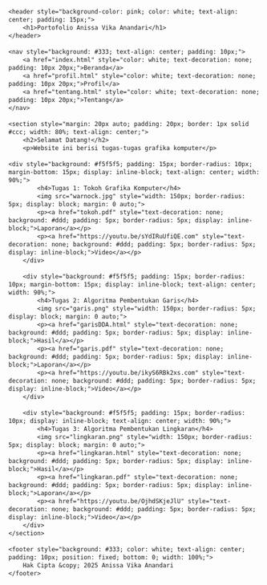 <!DOCTYPE html>
<html>
<head>
    <title>Portofolio Anissa Vika Anandari</title>
</head>
<body>

    <header style="background-color: pink; color: white; text-align: center; padding: 15px;">
        <h1>Portofolio Anissa Vika Anandari</h1>
    </header>

    <nav style="background: #333; text-align: center; padding: 10px;">
        <a href="index.html" style="color: white; text-decoration: none; padding: 10px 20px;">Beranda</a>
        <a href="profil.html" style="color: white; text-decoration: none; padding: 10px 20px;">Profil</a>
        <a href="tentang.html" style="color: white; text-decoration: none; padding: 10px 20px;">Tentang</a>
    </nav>

    <section style="margin: 20px auto; padding: 20px; border: 1px solid #ccc; width: 80%; text-align: center;">
        <h2>Selamat Datang!</h2>
        <p>Website ini berisi tugas-tugas grafika komputer</p>
     	
	<div style="background: #f5f5f5; padding: 15px; border-radius: 10px; margin-bottom: 15px; display: inline-block; text-align: center; width: 90%;">
            <h4>Tugas 1: Tokoh Grafika Komputer</h4>
            <img src="warnock.jpg" style="width: 150px; border-radius: 5px; display: block; margin: 0 auto;">
            <p><a href="tokoh.pdf" style="text-decoration: none; background: #ddd; padding: 5px; border-radius: 5px; display: inline-block;">Laporan</a></p>
            <p><a href="https://youtu.be/sYdIRuUfiQE.com" style="text-decoration: none; background: #ddd; padding: 5px; border-radius: 5px; display: inline-block;">Video</a></p>
        </div>

        <div style="background: #f5f5f5; padding: 15px; border-radius: 10px; margin-bottom: 15px; display: inline-block; text-align: center; width: 90%;">
            <h4>Tugas 2: Algoritma Pembentukan Garis</h4>
            <img src="garis.png" style="width: 150px; border-radius: 5px; display: block; margin: 0 auto;">
            <p><a href="garisDDA.html" style="text-decoration: none; background: #ddd; padding: 5px; border-radius: 5px; display: inline-block;">Hasil</a></p>
            <p><a href="garis.pdf" style="text-decoration: none; background: #ddd; padding: 5px; border-radius: 5px; display: inline-block;">Laporan</a></p>
            <p><a href="https://youtu.be/ikyS6RBk2xs.com" style="text-decoration: none; background: #ddd; padding: 5px; border-radius: 5px; display: inline-block;">Video</a></p>
        </div>

        <div style="background: #f5f5f5; padding: 15px; border-radius: 10px; display: inline-block; text-align: center; width: 90%;">
            <h4>Tugas 3: Algoritma Pembentukan Lingkaran</h4>
            <img src="lingkaran.png" style="width: 150px; border-radius: 5px; display: block; margin: 0 auto;">
            <p><a href="lingkaran.html" style="text-decoration: none; background: #ddd; padding: 5px; border-radius: 5px; display: inline-block;">Hasil</a></p>
            <p><a href="lingkaran.pdf" style="text-decoration: none; background: #ddd; padding: 5px; border-radius: 5px; display: inline-block;">Laporan</a></p>
            <p><a href="https://youtu.be/OjhdSKjeJlU" style="text-decoration: none; background: #ddd; padding: 5px; border-radius: 5px; display: inline-block;">Video</a></p>
        </div>
    </section>

    <footer style="background: #333; color: white; text-align: center; padding: 10px; position: fixed; bottom: 0; width: 100%;">
        Hak Cipta &copy; 2025 Anissa Vika Anandari
    </footer>

</body>
</html>
